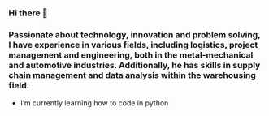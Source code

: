 ### Hi there 👋
### Passionate about technology, innovation and problem solving, I have experience in various fields, including logistics, project management and engineering, both in the metal-mechanical and automotive industries. Additionally, he has skills in supply chain management and data analysis within the warehousing field.

- I’m currently learning how to code in python
